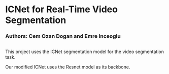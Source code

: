 # ICNet for Real-Time Video Segmentation

### Authors: Cem Ozan Dogan and Emre Inceoglu

![]()


This project uses the ICNet segmentation model for the video segmentation task.

Our modified ICNet uses the Resnet model as its backbone. 
